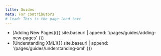 ```yaml
---
title: Guides
meta: For contributors
# lead: This is the page lead text
---
```


- [Adding New Pages]({{ site.baseurl | append: '/pages/guides/adding-new-pages' }})
- [Understanding XML]({{ site.baseurl | append: '/pages/guides/understanding-xml' }})
